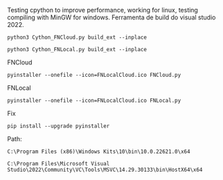 Testing cpython to improve performance, working for linux, testing compiling with MinGW for windows.
Ferramenta de build do visual studio 2022.

```
python3 Cython_FNCloud.py build_ext --inplace
```
```
python3 Cython_FNLocal.py build_ext --inplace
```
FNCloud
```
pyinstaller --onefile --icon=FNLocalCloud.ico FNCloud.py
```
FNLocal
```
pyinstaller --onefile --icon=FNLocalCloud.ico FNLocal.py
```
Fix
```
pip install --upgrade pyinstaller
```

Path: 
```
C:\Program Files (x86)\Windows Kits\10\bin\10.0.22621.0\x64
```
```
C:\Program Files\Microsoft Visual Studio\2022\Community\VC\Tools\MSVC\14.29.30133\bin\HostX64\x64
```
